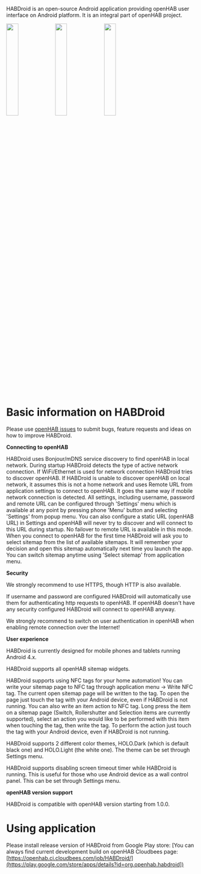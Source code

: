HABDroid is an open-source Android application providing openHAB user interface on Android platform. It is an integral part of openHAB project.

<img width="25%" src="http://wiki.openhab.googlecode.com/hg/images/screenshots/habdroid-phone.png">
<img width="25%" src="http://wiki.openhab.googlecode.com/hg/images/screenshots/habdroid-phone2.png">
<img width="25%" src="http://wiki.openhab.googlecode.com/hg/images/screenshots/habdroid-phone3.png">

# Basic information on HABDroid

Please use [openHAB issues](http://code.google.com/p/openhab/issues/list) to submit bugs, feature requests and ideas on how to improve HABDroid.

**Connecting to openHAB**

HABDroid uses Bonjour/mDNS service discovery to find openHAB in local network. During startup HABDroid detects the type of active network connection. If WiFi/Ethernet is used for network connection HABDroid tries to discover openHAB.
If HABDroid is unable to discover openHAB on local network, it assumes this is not a home network and uses Remote URL from application settings to connect to openHAB. It goes the same way if mobile network connection is detected. All settings, including username, password and remote URL can be configured through 'Settings' menu which is available at any point by pressing phone 'Menu' button and selecting 'Settings' from popup menu. You can also configure a static URL (openHAB URL) in Settings and openHAB will never try to discover and will connect to this URL during startup. No failover to remote URL is available in this mode.
When you connect to openHAB for the first time HABDroid will ask you to select sitemap from the list of available sitemaps. It will remember your decision and open this sitemap automatically next time you launch the app. You can switch sitemap anytime using 'Select sitemap' from application menu.

**Security**

We strongly recommend to use HTTPS, though HTTP is also available.

If username and password are configured HABDroid will automatically use them for authenticating http requests to openHAB. If openHAB doesn't have any security configured HABDroid will connect to openHAB anyway.

We strongly recommend to switch on user authentication in openHAB when enabling remote connection over the Internet!

**User experience**

HABDroid is currently designed for mobile phones and tablets running Android 4.x.

HABDroid supports all openHAB sitemap widgets.

HABDroid supports using NFC tags for your home automation!
You can write your sitemap page to NFC tag through application menu -> Write NFC tag. The current open sitemap page will be written to the tag. To open the page just touch the tag with your Android device, even if HABDroid is not running.
You can also write an item action to NFC tag. Long press the item on a sitemap page (Switch, Rollershutter and Selection items are currently supported), select an action you would like to be performed with this item when touching the tag, then write the tag. To perform the action just touch the tag with your Android device, even if HABDroid is not running.

HABDroid supports 2 different color themes, HOLO.Dark (which is default black one) and HOLO.Light (the white one). The theme can be set through Settings menu.

HABDroid supports disabling screen timeout timer while HABDroid is running. This is useful for those who use Android device as a wall control panel. This can be set through Settings menu.

**openHAB version support**

HABDroid is compatible with openHAB version starting from 1.0.0.

# Using application

Please install release version of HABDroid from Google Play store:
[You can always find current development build on openHAB Cloudbees page:
[https://openhab.ci.cloudbees.com/job/HABDroid/](https://play.google.com/store/apps/details?id=org.openhab.habdroid])